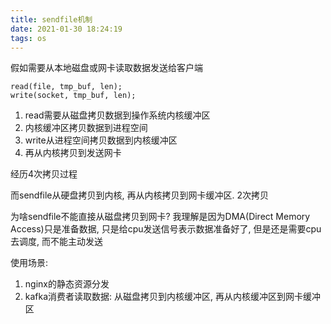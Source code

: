 ```yaml
---
title: sendfile机制
date: 2021-01-30 18:24:19
tags: os
---
```


假如需要从本地磁盘或网卡读取数据发送给客户端
```
read(file, tmp_buf, len);
write(socket, tmp_buf, len);
```

1. read需要从磁盘拷贝数据到操作系统内核缓冲区
2. 内核缓冲区拷贝数据到进程空间
3. write从进程空间拷贝数据到内核缓冲区
4. 再从内核拷贝到发送网卡

经历4次拷贝过程

而sendfile从硬盘拷贝到内核, 再从内核拷贝到网卡缓冲区. 2次拷贝

为啥sendfile不能直接从磁盘拷贝到网卡?
我理解是因为DMA(Direct Memory Access)只是准备数据, 只是给cpu发送信号表示数据准备好了, 但是还是需要cpu去调度, 而不能主动发送

使用场景:

1. nginx的静态资源分发
2. kafka消费者读取数据: 从磁盘拷贝到内核缓冲区, 再从内核缓冲区到网卡缓冲区
